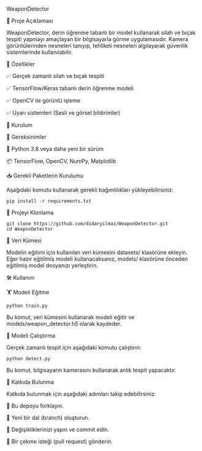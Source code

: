 WeaponDetector

📌 Proje Açıklaması

WeaponDetector, derin öğrenme tabanlı bir model kullanarak silah ve bıçak tespiti yapmayı amaçlayan bir bilgisayarla görme uygulamasıdır. Kamera görüntülerinden nesneleri tanıyıp, tehlikeli nesneleri algılayarak güvenlik sistemlerinde kullanılabilir.

🚀 Özellikler

✅ Gerçek zamanlı silah ve bıçak tespiti

✅ TensorFlow/Keras tabanlı derin öğrenme modeli

✅ OpenCV ile görüntü işleme

✅ Uyarı sistemleri (Sesli ve görsel bildirimler)

🔧 Kurulum

📌 Gereksinimler

🐍 Python 3.8 veya daha yeni bir sürüm

📦 TensorFlow, OpenCV, NumPy, Matplotlib

📥 Gerekli Paketlerin Kurulumu

Aşağıdaki komutu kullanarak gerekli bağımlılıkları yükleyebilirsiniz:

```
pip install -r requirements.txt
```

🔗 Projeyi Klonlama

```
git clone https://github.com/didaryilmaz/WeaponDetector.git
cd WeaponDetector
```

📂 Veri Kümesi

Modelin eğitimi için kullanılan veri kümesini datasets/ klasörüne ekleyin. Eğer hazır eğitilmiş modeli kullanacaksanız, models/ klasörüne önceden eğitilmiş model dosyanızı yerleştirin.

🛠 Kullanım

🏋️ Modeli Eğitme

```
python train.py
```

Bu komut, veri kümesini kullanarak modeli eğitir ve models/weapon_detector.h5 olarak kaydeder.

🎯 Modeli Çalıştırma

Gerçek zamanlı tespit için aşağıdaki komutu çalıştırın:

```
python detect.py
```

Bu komut, bilgisayarın kamerasını kullanarak anlık tespit yapacaktır.

🤝 Katkıda Bulunma

Katkıda bulunmak için aşağıdaki adımları takip edebilirsiniz:

📌 Bu depoyu forklayın.

🔄 Yeni bir dal (branch) oluşturun.

📝 Değişikliklerinizi yapın ve commit edin.

📩 Bir çekme isteği (pull request) gönderin.

